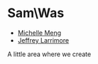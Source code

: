 # Sam\Was

- [Michelle Meng](http://michellemeng.com)
- [Jeffrey Larrimore](http://jeffreylarrimore.com)

A little area where we create
